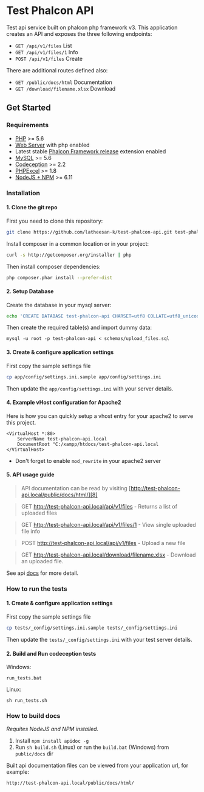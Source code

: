 # Test Phalcon API
Test api service built on phalcon php framework v3. This application creates an API and exposes the three following endpoints:

* `GET /api/v1/files` List
* `GET /api/v1/files/1` Info
* `POST /api/v1/files` Create

There are additional routes defined also:

* `GET /public/docs/html` Documentation
* `GET /download/filename.xlsx` Download

## Get Started

### Requirements

* [PHP][1] >= 5.6
* [Web Server][2] with php enabled
* Latest stable [Phalcon Framework release][3] extension enabled
* [MySQL][4] >= 5.6
* [Codeception][5] >= 2.2
* [PHPExcel][6] >= 1.8
* [NodeJS + NPM][7] >= 6.11

### Installation

#### 1. Clone the git repo

First you need to clone this repository:

```sh
git clone https://github.com/latheesan-k/test-phalcon-api.git test-phalcon-api.local
```

Install composer in a common location or in your project:

```sh
curl -s http://getcomposer.org/installer | php
```

Then install composer dependencies:

```sh
php composer.phar install --prefer-dist
```

#### 2. Setup Database

Create the database in your mysql server:

```sh
echo 'CREATE DATABASE test-phalcon-api CHARSET=utf8 COLLATE=utf8_unicode_ci' | mysql -u root -p
```

Then create the required table(s) and import dummy data:

```
mysql -u root -p test-phalcon-api < schemas/upload_files.sql
```

#### 3. Create & configure application settings

First copy the sample settings file

```sh
cp app/config/settings.ini.sample app/config/settings.ini
```

Then update the `app/config/settings.ini` with your server details.

#### 4. Example vHost configuration for Apache2

Here is how you can quickly setup a vhost entry for your apache2 to serve this project.

```
<VirtualHost *:80>
    ServerName test-phalcon-api.local
    DocumentRoot "C:/xampp/htdocs/test-phalcon-api.local
</VirtualHost>
```

* Don't forget to enable `mod_rewrite` in your apache2 server

#### 5. API usage guide

> API documentation can be read by visiting [http://test-phalcon-api.local/public/docs/html/][8]

> GET http://test-phalcon-api.local/api/v1/files - Returns a list of uploaded files

> GET http://test-phalcon-api.local/api/v1/files/1 - View single uploaded file info

> POST http://test-phalcon-api.local/api/v1/files - Upload a new file

> GET http://test-phalcon-api.local/download/filename.xlsx - Download an uploaded file.

See api [docs][8] for more detail.

### How to run the tests

#### 1. Create & configure application settings

First copy the sample settings file

```sh
cp tests/_config/settings.ini.sample tests/_config/settings.ini
```

Then update the `tests/_config/settings.ini` with your test server details.

#### 2. Build and Run codeception tests

Windows:

```
run_tests.bat
```

Linux:

```
sh run_tests.sh
```

### How to build docs

_Requites NodeJS and NPM installed._

1. Install `npm install apidoc -g`
2. Run `sh build.sh` (Linux) or run the `build.bat` (Windows) from `public/docs` dir

Built api documentation files can be viewed from your application url, for example: 

```
http://test-phalcon-api.local/public/docs/html/
```

[1]: http://php.net/
[2]: https://httpd.apache.org/
[3]: https://github.com/phalcon/cphalcon/releases/
[4]: https://www.mysql.com/
[5]: http://codeception.com/
[6]: https://github.com/PHPOffice/PHPExcel/
[7]: https://nodejs.org/en/
[8]: http://test-phalcon-api.local/public/docs/html/
